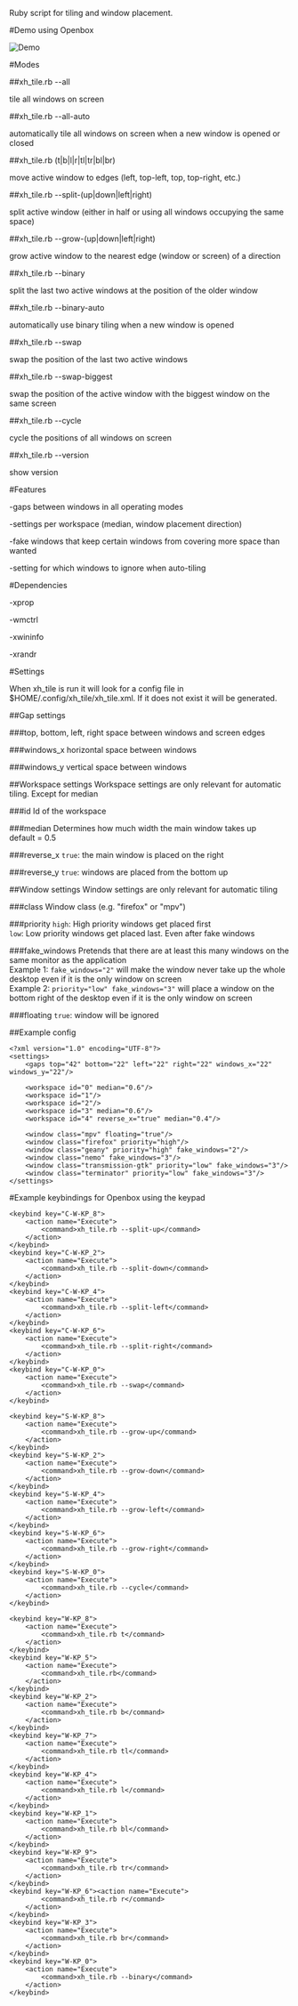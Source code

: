 Ruby script for tiling and window placement.

#Demo using Openbox

![Demo](http://i.imgur.com/4VgLJBn.gif)

#Modes

##xh_tile.rb --all

tile all windows on screen

##xh_tile.rb --all-auto

automatically tile all windows on screen when a new window is opened or closed

##xh_tile.rb (t|b|l|r|tl|tr|bl|br)

move active window to edges (left, top-left, top, top-right, etc.)

##xh_tile.rb --split-(up|down|left|right)

split active window (either in half or using all windows occupying the same space)

##xh_tile.rb --grow-(up|down|left|right)

grow active window to the nearest edge (window or screen) of a direction

##xh_tile.rb --binary

split the last two active windows at the position of the older window

##xh_tile.rb --binary-auto

automatically use binary tiling when a new window is opened

##xh_tile.rb --swap

swap the position of the last two active windows

##xh_tile.rb --swap-biggest

swap the position of the active window with the biggest window on the same screen

##xh_tile.rb --cycle

cycle the positions of all windows on screen

##xh_tile.rb --version

show version

#Features

-gaps between windows in all operating modes

-settings per workspace (median, window placement direction)

-fake windows that keep certain windows from covering more space than wanted

-setting for which windows to ignore when auto-tiling


#Dependencies

-xprop

-wmctrl

-xwininfo

-xrandr


#Settings

When xh_tile is run it will look for a config file in $HOME/.config/xh_tile/xh_tile.xml. If it does not exist it will be generated.

##Gap settings

###top, bottom, left, right
space between windows and screen edges

###windows_x
horizontal space between windows

###windows_y
vertical space between windows


##Workspace settings
Workspace settings are only relevant for automatic tiling. Except for median

###id
Id of the workspace

###median
Determines how much width the main window takes up  
default = 0.5

###reverse_x
`true`: the main window is placed on the right

###reverse_y
`true`: windows are placed from the bottom up

##Window settings
Window settings are only relevant for automatic tiling

###class
Window class (e.g. "firefox" or "mpv")

###priority
`high`: High priority windows get placed first  
`low`: Low priority windows get placed last. Even after fake windows

###fake_windows
Pretends that there are at least this many windows on the same monitor as the application  
Example 1: `fake_windows="2"` will make the window never take up the whole desktop even if it is the only window on screen  
Example 2: `priority="low" fake_windows="3"` will place a window on the bottom right of the desktop even if it is the only window on screen

###floating
`true`: window will be ignored

##Example config

```
<?xml version="1.0" encoding="UTF-8"?>
<settings>
	<gaps top="42" bottom="22" left="22" right="22" windows_x="22" windows_y="22"/>

	<workspace id="0" median="0.6"/>
	<workspace id="1"/>
	<workspace id="2"/>
	<workspace id="3" median="0.6"/>
	<workspace id="4" reverse_x="true" median="0.4"/>

	<window class="mpv" floating="true"/>
	<window class="firefox" priority="high"/>
	<window class="geany" priority="high" fake_windows="2"/>
	<window class="nemo" fake_windows="3"/>
	<window class="transmission-gtk" priority="low" fake_windows="3"/>
	<window class="terminator" priority="low" fake_windows="3"/>
</settings>
```


#Example keybindings for Openbox using the keypad

```
<keybind key="C-W-KP_8">
	<action name="Execute">
		<command>xh_tile.rb --split-up</command>
	</action>
</keybind>
<keybind key="C-W-KP_2">
	<action name="Execute">
		<command>xh_tile.rb --split-down</command>
	</action>
</keybind>
<keybind key="C-W-KP_4">
	<action name="Execute">
		<command>xh_tile.rb --split-left</command>
	</action>
</keybind>
<keybind key="C-W-KP_6">
	<action name="Execute">
		<command>xh_tile.rb --split-right</command>
	</action>
</keybind>
<keybind key="C-W-KP_0">
	<action name="Execute">
		<command>xh_tile.rb --swap</command>
	</action>
</keybind>

<keybind key="S-W-KP_8">
	<action name="Execute">
		<command>xh_tile.rb --grow-up</command>
	</action>
</keybind>
<keybind key="S-W-KP_2">
	<action name="Execute">
		<command>xh_tile.rb --grow-down</command>
	</action>
</keybind>
<keybind key="S-W-KP_4">
	<action name="Execute">
		<command>xh_tile.rb --grow-left</command>
	</action>
</keybind>
<keybind key="S-W-KP_6">
	<action name="Execute">
		<command>xh_tile.rb --grow-right</command>
	</action>
</keybind>
<keybind key="S-W-KP_0">
	<action name="Execute">
		<command>xh_tile.rb --cycle</command>
	</action>
</keybind>

<keybind key="W-KP_8">
	<action name="Execute">
		<command>xh_tile.rb t</command>
	</action>
</keybind>
<keybind key="W-KP_5">
	<action name="Execute">
		<command>xh_tile.rb</command>
	</action>
</keybind>
<keybind key="W-KP_2">
	<action name="Execute">
		<command>xh_tile.rb b</command>
	</action>
</keybind>
<keybind key="W-KP_7">
	<action name="Execute">
		<command>xh_tile.rb tl</command>
	</action>
</keybind>
<keybind key="W-KP_4">
	<action name="Execute">
		<command>xh_tile.rb l</command>
	</action>
</keybind>
<keybind key="W-KP_1">
	<action name="Execute">
		<command>xh_tile.rb bl</command>
	</action>
</keybind>
<keybind key="W-KP_9">
	<action name="Execute">
		<command>xh_tile.rb tr</command>
	</action>
</keybind>
<keybind key="W-KP_6"><action name="Execute">
		<command>xh_tile.rb r</command>
	</action>
</keybind>
<keybind key="W-KP_3">
	<action name="Execute">
		<command>xh_tile.rb br</command>
	</action>
</keybind>
<keybind key="W-KP_0">
	<action name="Execute">
		<command>xh_tile.rb --binary</command>
	</action>
</keybind>
```
